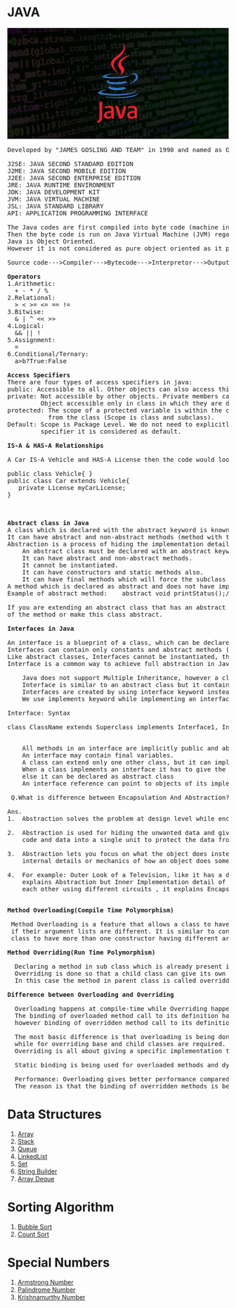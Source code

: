 
# JAVA
![java](https://github.com/rohitm17/JAVA/blob/master/java-logs-stk-793x397.jpg)
<pre>
Developed by "JAMES GOSLING AND TEAM" in 1990 and named as OAK, but later it's named is revised to JAVA in 1995.

J2SE: JAVA SECOND STANDARD EDITION
J2ME: JAVA SECOND MOBILE EDITION
J2EE: JAVA SECOND ENTERPRISE EDITION                                    
JRE: JAVA RUNTIME ENVIRONMENT
JDK: JAVA DEVELOPMENT KIT
JVM: JAVA VIRTUAL MACHINE
JSL: JAVA STANDARD LIBRARY
API: APPLICATION PROGRAMMING INTERFACE

The Java codes are first compiled into byte code (machine independent code). 
Then the byte code is run on Java Virtual Machine (JVM) regardless of the underlying architecture. 
Java is Object Oriented. 
However it is not considered as pure object oriented as it provides support for primitive data types (like int, char, etc).

Source code--->Compiler--->Bytecode--->Interpretor--->Output.

<b>Operators</b>
1.Arithmetic:
  + - * / %
2.Relational:
  > < >= <= == !=
3.Bitwise:
  & | ^ << >>
4.Logical:
  && || !
5.Assignment:
  =
6.Conditional/Ternary:
  a>b?True:False
  
<b>Access Specifiers</b>
There are four types of access specifiers in java:
public: Accessible to all. Other objects can also access this member variable or function.
private: Not accessible by other objects. Private members can be accessed only by the methods in the same class.
         Object accessible only in class in which they are declared.
protected: The scope of a protected variable is within the class which declares it and in the class which inherits 
           from the class (Scope is class and subclass).
Default: Scope is Package Level. We do not need to explicitly mention default as when we do not mention any access
         specifier it is considered as default.

<b>IS-A & HAS-A Relationships</b>

A Car IS-A Vehicle and HAS-A License then the code would look like this:

public class Vehicle{ }
public class Car extends Vehicle{
   private License myCarLicense;
}

 
  
<b>Abstract class in Java</b>  
A class which is declared with the abstract keyword is known as an abstract class in Java. 
It can have abstract and non-abstract methods (method with the body).
Abstraction is a process of hiding the implementation details and showing only functionality to the user.
    An abstract class must be declared with an abstract keyword.
    It can have abstract and non-abstract methods.
    It cannot be instantiated.
    It can have constructors and static methods also.
    It can have final methods which will force the subclass not to change the body of the method.    
A method which is declared as abstract and does not have implementation is known as an abstract method. 
Example of abstract method:    abstract void printStatus();//no method body and abstract  
    
If you are extending an abstract class that has an abstract method, you must either provide the implementation
of the method or make this class abstract.

<b>Interfaces in Java</b>

An interface is a blueprint of a class, which can be declared by using interface keyword. 
Interfaces can contain only constants and abstract methods (methods with only signatures no body).
Like abstract classes, Interfaces cannot be instantiated, they can only be implemented by classes or extended by other interfaces. 
Interface is a common way to achieve full abstraction in Java.

    Java does not support Multiple Inheritance, however a class can implement more than one interfaces
    Interface is similar to an abstract class but it contains only abstract methods.
    Interfaces are created by using interface keyword instead of the keyword class
    We use implements keyword while implementing an interface(similar to extending a class with extends keyword)

Interface: Syntax

class ClassName extends Superclass implements Interface1, Interface2, ....
  
  
    All methods in an interface are implicitly public and abstract. Using the keyword abstract before each method is optional.
    An interface may contain final variables.
    A class can extend only one other class, but it can implement any number of interfaces.
    When a class implements an interface it has to give the definition of all the abstract methods of interface,
    else it can be declared as abstract class
    An interface reference can point to objects of its implementing classes.

 Q.What is difference between Encapsulation And Abstraction?

Ans. 
1.  Abstraction solves the problem at design level while encapsulation solves the problem at implementation level

2.  Abstraction is used for hiding the unwanted data and giving relevant data. while Encapsulation means hiding the
    code and data into a single unit to protect the data from outside world.

3.  Abstraction lets you focus on what the object does instead of how it does it while Encapsulation means hiding the
    internal details or mechanics of how an object does something.

4.  For example: Outer Look of a Television, like it has a display screen and channel buttons to change channel it 
    explains Abstraction but Inner Implementation detail of a Television how CRT and Display Screen are connect with 
    each other using different circuits , it explains Encapsulation.


<b>Method Overloading(Compile Time Polymorphism) </b>
 
 Method Overloading is a feature that allows a class to have more than one method having the same name, 
 if their argument lists are different. It is similar to constructor  overloading in Java, that allows a 
 class to have more than one constructor having different argument lists.

<b>Method Overriding(Run Time Polymorphism) </b>

  Declaring a method in sub class which is already present in parent class is known as method overriding. 
  Overriding is done so that a child class can give its own implementation to a method which is already provided by the parent class. 
  In this case the method in parent class is called overridden method and the method in child class is called overriding method.

<b>Difference between Overloading and Overriding</b>

  Overloading happens at compile-time while Overriding happens at runtime: 
  The binding of overloaded method call to its definition has happens at compile-time 
  however binding of overridden method call to its definition happens at runtime.
  
  The most basic difference is that overloading is being done in the same class 
  while for overriding base and child classes are required. 
  Overriding is all about giving a specific implementation to the inherited method of parent class.
  
  Static binding is being used for overloaded methods and dynamic binding is being used for overridden/overriding methods.
  
  Performance: Overloading gives better performance compared to overriding. 
  The reason is that the binding of overridden methods is being done at runtime.
</pre>

# Data Structures
1. [Array](https://github.com/rohitm17/JAVA/blob/master/Sort%20an%20Array%20in%20ascending%20order) 
2. [Stack]()
3. [Queue](https://github.com/rohitm17/JAVA/blob/master/Queue)
4. [LinkedList](https://github.com/rohitm17/JAVA/blob/master/LinkedList)
5. [Set](https://github.com/rohitm17/JAVA/blob/master/SetMethods.java)
6. [String Builder](https://github.com/rohitm17/JAVA/blob/master/String_Builder.java)
7. [Array Deque](https://github.com/rohitm17/JAVA/blob/master/Array_Deque.java)

# Sorting Algorithm
1. [Bubble Sort](https://github.com/rohitm17/JAVA/blob/master/Bubble%20Sort)
2. [Count Sort](https://github.com/rohitm17/JAVA/blob/master/CountSort.java)

# Special Numbers
1. [Armstrong Number](https://github.com/rohitm17/JAVA/blob/master/Armstrong%20Number)
2. [Palindrome Number](https://github.com/rohitm17/JAVA/blob/master/Palindrome%20Number)
3. [Krishnamurthy Number](https://github.com/rohitm17/JAVA/blob/master/Krishnamurthy%20Number)
